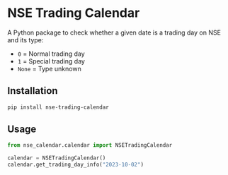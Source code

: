 
# NSE Trading Calendar

A Python package to check whether a given date is a trading day on NSE and its type:
- `0` = Normal trading day
- `1` = Special trading day
- `None` = Type unknown

## Installation

```bash
pip install nse-trading-calendar
```

## Usage

```python
from nse_calendar.calendar import NSETradingCalendar

calendar = NSETradingCalendar()
calendar.get_trading_day_info("2023-10-02")
```
